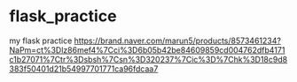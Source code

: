 # flask_practice
my flask practice
https://brand.naver.com/marun5/products/8573461234?NaPm=ct%3Dlz86mef4%7Cci%3D6b05b42be84609859cd004762dfb4171c1b27071%7Ctr%3Dsbsh%7Csn%3D320237%7Cic%3D%7Chk%3D18c9d8383f50401d21b54997701771ca96fdcaa7
